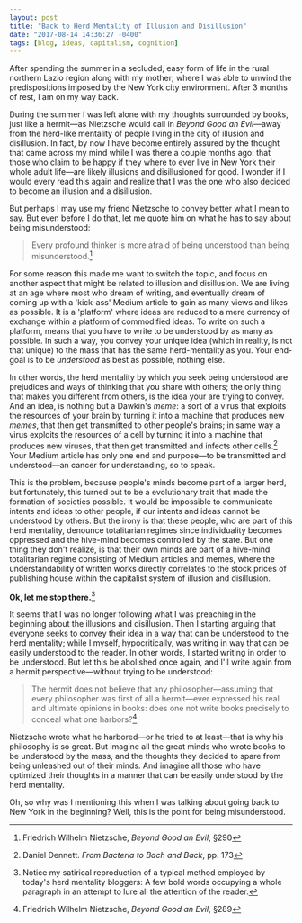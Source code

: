 ```yaml
---
layout: post
title: "Back to Herd Mentality of Illusion and Disillusion"
date: "2017-08-14 14:36:27 -0400"
tags: [blog, ideas, capitalism, cognition]
---
```


After spending the summer in a secluded, easy form of life in the rural northern Lazio region along with my mother; where I was able to unwind the predispositions imposed by the New York city environment. After 3 months of rest, I am on my way back.

During the summer I was left alone with my thoughts surrounded by books, just like a hermit—as Nietzsche would call in *Beyond Good an Evil*—away from the herd-like mentality of people living in the city of illusion and disillusion. In fact, by now I have become entirely assured by the thought that came across my mind while I was there a couple months ago: that those who claim to be happy if they where to ever live in New York their whole adult life—are likely illusions and disillusioned for good. I wonder if I would every read this again and realize that I was the one who also decided to become an illusion and a disillusion.

But perhaps I may use my friend Nietzsche to convey better what I mean to say. But even before I do that, let me quote him on what he has to say about being misunderstood:

> Every profound thinker is more afraid of being understood than being misunderstood.[^2]

For some reason this made me want to switch the topic, and focus on another aspect that might be related to illusion and disillusion. We are living at an age where most who dream of writing, and eventually dream of coming up with a 'kick-ass' Medium article to gain as many views and likes as possible. It is a 'platform' where ideas are reduced to a mere currency of exchange within a platform of commodified ideas. To write on such a platform, means that you have to write to be understood by as many as possible. In such a way, you convey your unique idea (which in reality, is not that unique) to the mass that has the same herd-mentality as you. Your end-goal is to be *understood* as best as possible, nothing else.

In other words, the herd mentality by which you seek being understood are prejudices and ways of thinking that you share with others; the only thing that makes you different from others, is the idea your are trying to convey. And an idea, is nothing but a Dawkin's *meme*: a sort of a virus that exploits the resources of your brain by turning it into a machine that produces new *memes*, that then get transmitted to other people's brains; in same way a virus exploits the resources of a cell by turning it into a machine that produces new viruses, that then get transmitted and infects other cells.[^3] Your Medium article has only one end and purpose—to be transmitted and understood—an cancer for understanding, so to speak.

This is the problem, because people's minds become part of a larger herd, but fortunately, this turned out to be a evolutionary trait that made the formation of societies possible. It would be impossible to communicate intents and ideas to other people, if our intents and ideas cannot be understood by others. But the irony is that these people, who are part of this herd mentality, denounce totalitarian regimes since individuality becomes oppressed and the hive-mind becomes controlled by the state. But one thing they don't realize, is that their own minds are part of a hive-mind totalitarian regime consisting of Medium articles and memes, where the understandability of written works directly correlates to the stock prices of publishing house within the capitalist system of illusion and disillusion.

**Ok, let me stop there.**[^4]

It seems that I was no longer following what I was preaching in the beginning about the illusions and disillusion. Then I starting arguing that everyone seeks to convey their idea in a way that can be understood to the herd mentality; while I myself, hypocritically, was writing in way that can be easily understood to the reader. In other words, I started writing in order to be understood. But let this be abolished once again, and I'll write again from a hermit perspective—without trying to be understood:

> The hermit does not believe that any philosopher—assuming that every philosopher was first of all a hermit—ever expressed his real and ultimate opinions in books: does one not write books precisely to conceal what one harbors?[^1]

Nietzsche wrote what he harbored—or he tried to at least—that is why his philosophy is so great. But imagine all the great minds who wrote books to be understood by the mass, and the thoughts they decided to spare from being unleashed out of their minds. And imagine all those who have optimized their thoughts in a manner that can be easily understood by the herd mentality.

Oh, so why was I mentioning this when I was talking about going back to New York in the beginning? Well, this is the point for being misunderstood.  

[^1]: Friedrich Wilhelm Nietzsche, *Beyond Good an Evil*, §289
[^2]: Friedrich Wilhelm Nietzsche, *Beyond Good an Evil*, §290
[^3]: Daniel Dennett. *From Bacteria to Bach and Back*, pp. 173
[^4]: Notice my satirical reproduction of a typical method employed by today's herd mentality bloggers: A few bold words occupying a whole paragraph in an attempt to lure all the attention of the reader.
